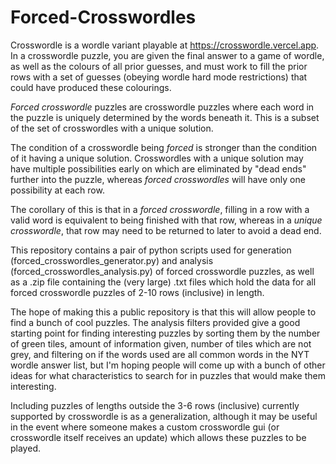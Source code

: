 # Forced-Crosswordles
Crosswordle is a wordle variant playable at https://crosswordle.vercel.app. In a crosswordle puzzle, you are given the final answer to a game of wordle, as well as the colours of all prior guesses, and must work to fill the prior rows with a set of guesses (obeying wordle hard mode restrictions) that could have produced these colourings.

*Forced crosswordle* puzzles are crosswordle puzzles where each word in the puzzle is uniquely determined by the words beneath it. This is a subset of the set of crosswordles with a unique solution.

The condition of a crosswordle being *forced* is stronger than the condition of it having a unique solution. Crosswordles with a unique solution may have multiple possibilities early on which are eliminated by "dead ends" further into the puzzle, whereas *forced crosswordles* will have only one possibility at each row. 

The corollary of this is that in a *forced crosswordle*, filling in a row with a valid word is equivalent to being finished with that row, whereas in a *unique crosswordle*, that row may need to be returned to later to avoid a dead end.

This repository contains a pair of python scripts used for generation (forced_crosswordles_generator.py) and analysis (forced_crosswordles_analysis.py) of forced crosswordle puzzles, as well as a .zip file containing the (very large) .txt files which hold the data for all forced crosswordle puzzles of 2-10 rows (inclusive) in length.

The hope of making this a public repository is that this will allow people to find a bunch of cool puzzles. The analysis filters provided give a good starting point for finding interesting puzzles by sorting them by the number of green tiles, amount of information given, number of tiles which are not grey, and filtering on if the words used are all common words in the NYT wordle answer list, but I'm hoping people will come up with a bunch of other ideas for what characteristics to search for in puzzles that would make them interesting.

Including puzzles of lengths outside the 3-6 rows (inclusive) currently supported by crosswordle is as a generalization, although it may be useful in the event where someone makes a custom crosswordle gui (or crosswordle itself receives an update) which allows these puzzles to be played.
